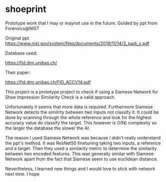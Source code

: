 # shoeprint
Prototype work that I may or maynot use in the future. Guided by ppt from Forensics@NIST

Original ppt
https://www.nist.gov/system/files/documents/2018/11/14/3_padi_s.pdf


Database used:

https://fid.dmi.unibas.ch/

Their paper:

https://fid.dmi.unibas.ch/FID_ACCV14.pdf



This project is a prototype project to check if using a Siamese Network for Shoe Impression Similarity Check is a valid approach.

Unfortunately it seems that more data is required. Furthermore Siamese Network detects the similrity between two inputs not classify it. It could be done by scanning through the whole reference and look for the highest accuracy value do classify the target. This however is O(N) complexity so the larger the database the slower the AI.

The reason I used Siamese Network was because I didn't really understand the ppt's method. It was ResNet50 finetuning taking two inputs, a reference and a target. Then they used a similarity metric to determine the similarity between two encoded features. This was generally similar with Siamese Network apart from the fact that Siamese seem to use euclidean distance. 

Nevertheless, I learned new things and I would love to stick with network next time. I hope